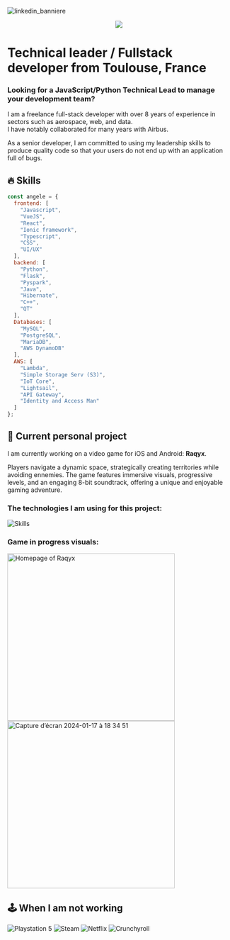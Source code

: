![linkedin_banniere](https://github.com/user-attachments/assets/c2b97ced-d726-4c63-a339-cac155bf1373)



<p align="center">
  <a href="https://www.linkedin.com/in/angele-henry/">
    <img src="https://skillicons.dev/icons?i=linkedin" />
  </a>
</p>

# Technical leader / Fullstack developer from Toulouse, France

### Looking for a JavaScript/Python Technical Lead to manage your development team?
<p>I am a freelance full-stack developer with over 8 years of experience in sectors such as aerospace, web, and data.
</br>I have notably collaborated for many years with Airbus.</p>
<p>As a senior developer, I am committed to using my leadership skills to produce quality code so that your users do not end up with an application full of bugs.</p>

## 🔥 Skills
``` javascript
const angele = {
  frontend: [
    "Javascript",
    "VueJS",
    "React",
    "Ionic framework",
    "Typescript",
    "CSS",
    "UI/UX"
  ],
  backend: [
    "Python",
    "Flask",
    "Pyspark",
    "Java",
    "Hibernate",
    "C++",
    "QT"
  ],
  Databases: [
    "MySQL",
    "PostgreSQL",
    "MariaDB",
    "AWS DynamoDB"
  ],
  AWS: [
    "Lambda",
    "Simple Storage Serv (S3)",
    "IoT Core",
    "Lightsail",
    "API Gateway",
    "Identity and Access Man"
  ]
};
```

## 🫶 Current personal project
<p>I am currently working on a video game for iOS and Android: <b>Raqyx</b>.</p>
<p>Players navigate a dynamic space, strategically creating territories while avoiding ennemies. The game features immersive visuals, progressive levels, and an engaging 8-bit soundtrack, offering a unique and enjoyable gaming adventure.</p>

### The technologies I am using for this project:
![Skills](https://skillicons.dev/icons?i=js,typescript,vuejs,css)

### Game in progress visuals:
<p>
  <img width="378" alt="Homepage of Raqyx" src="https://github.com/angele-henry-dev/angele-henry-dev/assets/122747317/0d9f551a-8466-4990-a344-d659c486fbe1">
  <img width="378" alt="Capture d’écran 2024-01-17 à 18 34 51" src="https://github.com/angele-henry-dev/angele-henry-dev/assets/122747317/0215a54b-1bc7-439e-8999-500d2c1086e6">
</p>

## 🕹️ When I am not working
![Playstation 5](https://img.shields.io/badge/Playstation%205-003791?style=for-the-badge&logo=playstation-5&logoColor=white)
![Steam](https://img.shields.io/badge/steam-%23000000.svg?style=for-the-badge&logo=steam&logoColor=white)
![Netflix](https://img.shields.io/badge/Netflix-E50914?style=for-the-badge&logo=netflix&logoColor=white)
![Crunchyroll](https://img.shields.io/badge/Crunchyroll-F47521?style=for-the-badge&logo=crunchyroll&logoColor=white)
